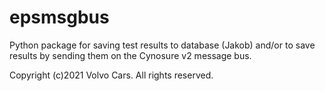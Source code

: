 
# epsmsgbus

Python package for saving test results to database (Jakob) and/or to
save results by sending them on the Cynosure v2 message bus.


Copyright (c)2021 Volvo Cars. All rights reserved.

